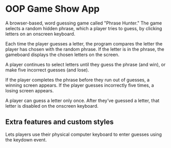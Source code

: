 # OOP Game Show App
A browser-based, word guessing game called "Phrase Hunter." The game selects a random hidden phrase, which a player tries to guess, by clicking letters on an onscreen keyboard.

Each time the player guesses a letter, the program compares the letter the player has chosen with the random phrase. If the letter is in the phrase, the gameboard displays the chosen letters on the screen.

A player continues to select letters until they guess the phrase (and win), or make five incorrect guesses (and lose).

If the player completes the phrase before they run out of guesses, a winning screen appears. If the player guesses incorrectly five times, a losing screen appears.

A player can guess a letter only once. After they’ve guessed a letter, that letter is disabled on the onscreen keyboard.

## Extra features and custom styles
Lets players use their physical computer keyboard to enter guesses using the keydown event.
